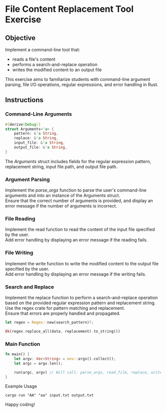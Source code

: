 # File Content Replacement Tool Exercise

## Objective

Implement a command-line tool that:

- reads a file's content
- performs a search-and-replace operation
- writes the modified content to an output file

This exercise aims to familiarize students with command-line argument parsing, file I/O operations, regular expressions, and error handling in Rust.

## Instructions

### Command-Line Arguments

```rust
#[derive(Debug)]
struct Arguments<'a> {
    pattern: &'a String,
    replace: &'a String,
    input_file: &'a String,
    output_file: &'a String,
}
```

The *Arguments* struct includes fields for the regular expression pattern, replacement string, input file path, and output file path.

### Argument Parsing

Implement the *parse_args* function to parse the user's command-line arguments and into an instance of the Arguments struct.  
Ensure that the correct number of arguments is provided, and display an error message if the number of arguments is incorrect.

### File Reading

Implement the read function to read the content of the input file specified by the user.  
Add error handling by displaying an error message if the reading fails.

### File Writing

Implement the write function to write the modified content to the output file specified by the user.  
Add error handling by displaying an error message if the writing fails.

### Search and Replace

Implement the replace function to perform a search-and-replace operation based on the provided regular expression pattern and replacement string.  
Use the regex crate for pattern matching and replacement.  
Ensure that errors are properly handled and propagated.

```rust
let regex = Regex::new(search_pattern)?;

Ok(regex.replace_all(data, replacement).to_string())
```

### Main Function

```rust
fn main() {
    let argv: Vec<String> = env::args().collect();
    let argc = argv.len();

    run(argc, argv) // Will call: parse_args, read_file, replace, write_file
}
```

Example Usage

```shell
cargo run "AA" "aa" input.txt output.txt
```

Happy coding!
